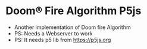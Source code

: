 # Doom® Fire Algorithm P5js
- Another implementation of Doom fire Algorithm
- PS: Needs a Webserver to work
- PS: It needs p5 lib from https://p5js.org
